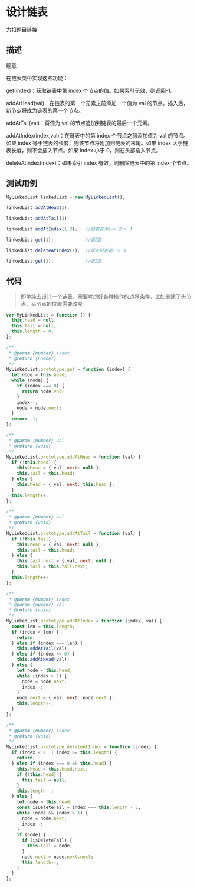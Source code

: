 # 设计链表

[力扣题目链接](https://leetcode-cn.com/problems/design-linked-list/)

## 描述

题意：

在链表类中实现这些功能：

get(index)：获取链表中第 index 个节点的值。如果索引无效，则返回-1。

addAtHead(val)：在链表的第一个元素之前添加一个值为 val 的节点。插入后，新节点将成为链表的第一个节点。

addAtTail(val)：将值为 val 的节点追加到链表的最后一个元素。

addAtIndex(index,val)：在链表中的第 index 个节点之前添加值为 val 的节点。如果 index 等于链表的长度，则该节点将附加到链表的末尾。如果 index 大于链表长度，则不会插入节点。如果 index 小于 0，则在头部插入节点。

deleteAtIndex(index)：如果索引 index 有效，则删除链表中的第 index 个节点。

## 测试用例

```javascript
MyLinkedList linkedList = new MyLinkedList();

linkedList.addAtHead(1);

linkedList.addAtTail(3);

linkedList.addAtIndex(1,2);   //链表变为1-> 2-> 3

linkedList.get(1);            //返回2

linkedList.deleteAtIndex(1);  //现在链表是1-> 3

linkedList.get(1);            //返回3

```

## 代码

> 即单纯去设计一个链表，需要考虑好各种操作的边界条件，比如删除了头节点，头节点的位置需要改变

```javascript
var MyLinkedList = function () {
  this.head = null;
  this.tail = null;
  this.length = 0;
};

/**
 * @param {number} index
 * @return {number}
 */
MyLinkedList.prototype.get = function (index) {
  let node = this.head;
  while (node) {
    if (index === 0) {
      return node.val;
    }
    index--;
    node = node.next;
  }
  return -1;
};

/**
 * @param {number} val
 * @return {void}
 */
MyLinkedList.prototype.addAtHead = function (val) {
  if (!this.head) {
    this.head = { val, next: null };
    this.tail = this.head;
  } else {
    this.head = { val, next: this.head };
  }
  this.length++;
};

/**
 * @param {number} val
 * @return {void}
 */
MyLinkedList.prototype.addAtTail = function (val) {
  if (!this.tail) {
    this.head = { val, next: null };
    this.tail = this.head;
  } else {
    this.tail.next = { val, next: null };
    this.tail = this.tail.next;
  }
  this.length++;
};

/**
 * @param {number} index
 * @param {number} val
 * @return {void}
 */
MyLinkedList.prototype.addAtIndex = function (index, val) {
  const len = this.length;
  if (index > len) {
    return;
  } else if (index === len) {
    this.addAtTail(val);
  } else if (index <= 0) {
    this.addAtHead(val);
  } else {
    let node = this.head;
    while (index > 1) {
      node = node.next;
      index--;
    }
    node.next = { val, next: node.next };
    this.length++;
  }
};

/**
 * @param {number} index
 * @return {void}
 */
MyLinkedList.prototype.deleteAtIndex = function (index) {
  if (index < 0 || index >= this.length) {
    return;
  } else if (index === 0 && this.head) {
    this.head = this.head.next;
    if (!this.head) {
      this.tail = null;
    }
    this.length--;
  } else {
    let node = this.head;
    const isDeleteTail = index === this.length - 1;
    while (node && index > 1) {
      node = node.next;
      index--;
    }
    if (node) {
      if (isDeleteTail) {
        this.tail = node;
      }
      node.next = node.next.next;
      this.length--;
    }
  }
};
```
